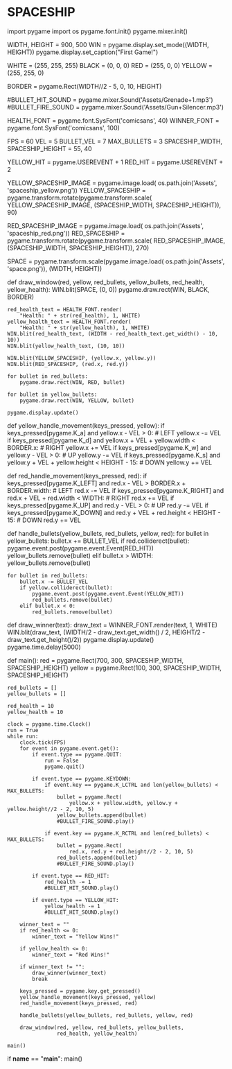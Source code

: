 # SPACESHIP
import pygame
import os
pygame.font.init()
pygame.mixer.init()

WIDTH, HEIGHT = 900, 500
WIN = pygame.display.set_mode((WIDTH, HEIGHT))
pygame.display.set_caption("First Game!")

WHITE = (255, 255, 255)
BLACK = (0, 0, 0)
RED = (255, 0, 0)
YELLOW = (255, 255, 0)

BORDER = pygame.Rect(WIDTH//2 - 5, 0, 10, HEIGHT)

#BULLET_HIT_SOUND = pygame.mixer.Sound('Assets/Grenade+1.mp3')
#BULLET_FIRE_SOUND = pygame.mixer.Sound('Assets/Gun+Silencer.mp3')

HEALTH_FONT = pygame.font.SysFont('comicsans', 40)
WINNER_FONT = pygame.font.SysFont('comicsans', 100)

FPS = 60
VEL = 5
BULLET_VEL = 7
MAX_BULLETS = 3
SPACESHIP_WIDTH, SPACESHIP_HEIGHT = 55, 40

YELLOW_HIT = pygame.USEREVENT + 1
RED_HIT = pygame.USEREVENT + 2

YELLOW_SPACESHIP_IMAGE = pygame.image.load(
    os.path.join('Assets', 'spaceship_yellow.png'))
YELLOW_SPACESHIP = pygame.transform.rotate(pygame.transform.scale(
    YELLOW_SPACESHIP_IMAGE, (SPACESHIP_WIDTH, SPACESHIP_HEIGHT)), 90)

RED_SPACESHIP_IMAGE = pygame.image.load(
    os.path.join('Assets', 'spaceship_red.png'))
RED_SPACESHIP = pygame.transform.rotate(pygame.transform.scale(
    RED_SPACESHIP_IMAGE, (SPACESHIP_WIDTH, SPACESHIP_HEIGHT)), 270)

SPACE = pygame.transform.scale(pygame.image.load(
    os.path.join('Assets', 'space.png')), (WIDTH, HEIGHT))


def draw_window(red, yellow, red_bullets, yellow_bullets, red_health, yellow_health):
    WIN.blit(SPACE, (0, 0))
    pygame.draw.rect(WIN, BLACK, BORDER)

    red_health_text = HEALTH_FONT.render(
        "Health: " + str(red_health), 1, WHITE)
    yellow_health_text = HEALTH_FONT.render(
        "Health: " + str(yellow_health), 1, WHITE)
    WIN.blit(red_health_text, (WIDTH - red_health_text.get_width() - 10, 10))
    WIN.blit(yellow_health_text, (10, 10))

    WIN.blit(YELLOW_SPACESHIP, (yellow.x, yellow.y))
    WIN.blit(RED_SPACESHIP, (red.x, red.y))

    for bullet in red_bullets:
        pygame.draw.rect(WIN, RED, bullet)

    for bullet in yellow_bullets:
        pygame.draw.rect(WIN, YELLOW, bullet)

    pygame.display.update()


def yellow_handle_movement(keys_pressed, yellow):
    if keys_pressed[pygame.K_a] and yellow.x - VEL > 0:  # LEFT
        yellow.x -= VEL
    if keys_pressed[pygame.K_d] and yellow.x + VEL + yellow.width < BORDER.x:  # RIGHT
        yellow.x += VEL
    if keys_pressed[pygame.K_w] and yellow.y - VEL > 0:  # UP
        yellow.y -= VEL
    if keys_pressed[pygame.K_s] and yellow.y + VEL + yellow.height < HEIGHT - 15:  # DOWN
        yellow.y += VEL


def red_handle_movement(keys_pressed, red):
    if keys_pressed[pygame.K_LEFT] and red.x - VEL > BORDER.x + BORDER.width:  # LEFT
        red.x -= VEL
    if keys_pressed[pygame.K_RIGHT] and red.x + VEL + red.width < WIDTH:  # RIGHT
        red.x += VEL
    if keys_pressed[pygame.K_UP] and red.y - VEL > 0:  # UP
        red.y -= VEL
    if keys_pressed[pygame.K_DOWN] and red.y + VEL + red.height < HEIGHT - 15:  # DOWN
        red.y += VEL


def handle_bullets(yellow_bullets, red_bullets, yellow, red):
    for bullet in yellow_bullets:
        bullet.x += BULLET_VEL
        if red.colliderect(bullet):
            pygame.event.post(pygame.event.Event(RED_HIT))
            yellow_bullets.remove(bullet)
        elif bullet.x > WIDTH:
            yellow_bullets.remove(bullet)

    for bullet in red_bullets:
        bullet.x -= BULLET_VEL
        if yellow.colliderect(bullet):
            pygame.event.post(pygame.event.Event(YELLOW_HIT))
            red_bullets.remove(bullet)
        elif bullet.x < 0:
            red_bullets.remove(bullet)


def draw_winner(text):
    draw_text = WINNER_FONT.render(text, 1, WHITE)
    WIN.blit(draw_text, (WIDTH/2 - draw_text.get_width() /
                         2, HEIGHT/2 - draw_text.get_height()/2))
    pygame.display.update()
    pygame.time.delay(5000)


def main():
    red = pygame.Rect(700, 300, SPACESHIP_WIDTH, SPACESHIP_HEIGHT)
    yellow = pygame.Rect(100, 300, SPACESHIP_WIDTH, SPACESHIP_HEIGHT)

    red_bullets = []
    yellow_bullets = []

    red_health = 10
    yellow_health = 10

    clock = pygame.time.Clock()
    run = True
    while run:
        clock.tick(FPS)
        for event in pygame.event.get():
            if event.type == pygame.QUIT:
                run = False
                pygame.quit()

            if event.type == pygame.KEYDOWN:
                if event.key == pygame.K_LCTRL and len(yellow_bullets) < MAX_BULLETS:
                    bullet = pygame.Rect(
                        yellow.x + yellow.width, yellow.y + yellow.height//2 - 2, 10, 5)
                    yellow_bullets.append(bullet)
                    #BULLET_FIRE_SOUND.play()

                if event.key == pygame.K_RCTRL and len(red_bullets) < MAX_BULLETS:
                    bullet = pygame.Rect(
                        red.x, red.y + red.height//2 - 2, 10, 5)
                    red_bullets.append(bullet)
                    #BULLET_FIRE_SOUND.play()

            if event.type == RED_HIT:
                red_health -= 1
                #BULLET_HIT_SOUND.play()

            if event.type == YELLOW_HIT:
                yellow_health -= 1
                #BULLET_HIT_SOUND.play()

        winner_text = ""
        if red_health <= 0:
            winner_text = "Yellow Wins!"

        if yellow_health <= 0:
            winner_text = "Red Wins!"

        if winner_text != "":
            draw_winner(winner_text)
            break

        keys_pressed = pygame.key.get_pressed()
        yellow_handle_movement(keys_pressed, yellow)
        red_handle_movement(keys_pressed, red)

        handle_bullets(yellow_bullets, red_bullets, yellow, red)

        draw_window(red, yellow, red_bullets, yellow_bullets,
                    red_health, yellow_health)

    main()


if __name__ == "__main__":
    main()
